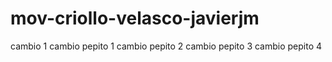 # mov-criollo-velasco-javierjm
cambio 1
cambio pepito 1
cambio pepito 2
cambio pepito 3
cambio pepito 4